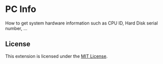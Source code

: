 # PC Info
How to get system hardware information such as CPU ID, Hard Disk serial number, ...

## License

This extension is licensed under the [MIT License](LICENSE).
